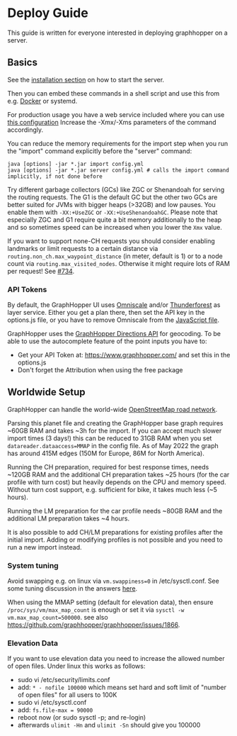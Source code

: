# Deploy Guide

This guide is written for everyone interested in deploying graphhopper on a server.

## Basics

See the [installation section](../../README.md#installation) on how to start the server.

Then you can embed these commands in a shell script and use this from e.g. [Docker](../../README.md#docker) or systemd.

For production usage you have a web service included where you can use [this configuration](https://raw.githubusercontent.com/graphhopper/graphhopper/master/config-example.yml)
Increase the -Xmx/-Xms parameters of the command accordingly.

You can reduce the memory requirements for the import step when you run the
"import" command explicitly before the "server" command:

```
java [options] -jar *.jar import config.yml
java [options] -jar *.jar server config.yml # calls the import command implicitly, if not done before
```

Try different garbage collectors (GCs) like ZGC or Shenandoah for serving the
routing requests. The G1 is the default GC but the other two GCs are better suited for JVMs with bigger heaps (>32GB) and low pauses.
You enable them with `-XX:+UseZGC` or `-XX:+UseShenandoahGC`. Please note that especially ZGC and G1 require quite a
bit memory additionally to the heap and so sometimes speed can be increased when you lower the `Xmx` value.

If you want to support none-CH requests you should consider enabling landmarks or limit requests to a
certain distance via `routing.non_ch.max_waypoint_distance` (in meter, default is 1) or
to a node count via `routing.max_visited_nodes`.
Otherwise it might require lots of RAM per request! See [#734](https://github.com/graphhopper/graphhopper/issues/734).

### API Tokens

By default, the GraphHopper UI uses [Omniscale](http://omniscale.com/) and/or [Thunderforest](http://thunderforest.com/) as layer service.
Either you get a plan there, then set the API key in the options.js file, or you
have to remove Omniscale from the [JavaScript file](https://github.com/graphhopper/graphhopper/blob/master/web/src/main/resources/com/graphhopper/maps/js/map.js).

GraphHopper uses the [GraphHopper Directions API](https://docs.graphhopper.com/#tag/Geocoding-API) for geocoding.
To be able to use the autocomplete feature of the point inputs you have to:

 * Get your API Token at: https://www.graphhopper.com/ and set this in the options.js
 * Don't forget the Attribution when using the free package

## Worldwide Setup

GraphHopper can handle the world-wide [OpenStreetMap road network](http://planet.osm.org/).

Parsing this planet file and creating the GraphHopper base graph requires ~60GB RAM and takes ~3h for the import. If you can accept
much slower import times (3 days!) this can be reduced to 31GB RAM when you set `datareader.dataaccess=MMAP` in the config file.
As of May 2022 the graph has around 415M edges (150M for Europe, 86M for North America).

Running the CH preparation, required for best response times, needs ~120GB RAM and the additional CH preparation takes ~25 hours
(for the car profile with turn cost) but heavily depends on the CPU and memory speed. Without turn cost
support, e.g. sufficient for bike, it takes much less (~5 hours).

Running the LM preparation for the car profile needs ~80GB RAM and
the additional LM preparation takes ~4 hours.

It is also possible to add CH/LM preparations for existing profiles after the initial import.
Adding or modifying profiles is not possible and you need to run a new import instead.

### System tuning

Avoid swapping e.g. on linux via `vm.swappiness=0` in /etc/sysctl.conf. See some tuning discussion in the answers [here](http://stackoverflow.com/q/38905739/194609).

When using the MMAP setting (default for elevation data), then ensure `/proc/sys/vm/max_map_count` is enough or set it via `sysctl -w vm.max_map_count=500000`. see also https://github.com/graphhopper/graphhopper/issues/1866.

### Elevation Data

If you want to use elevation data you need to increase the allowed number of open files. Under linux this works as follows:

 * sudo vi /etc/security/limits.conf
 * add: `* - nofile 100000`
   which means set hard and soft limit of "number of open files" for all users to 100K
 * sudo vi /etc/sysctl.conf
 * add: `fs.file-max = 90000`
 * reboot now (or sudo sysctl -p; and re-login)
 * afterwards `ulimit -Hn` and `ulimit -Sn` should give you 100000
 
